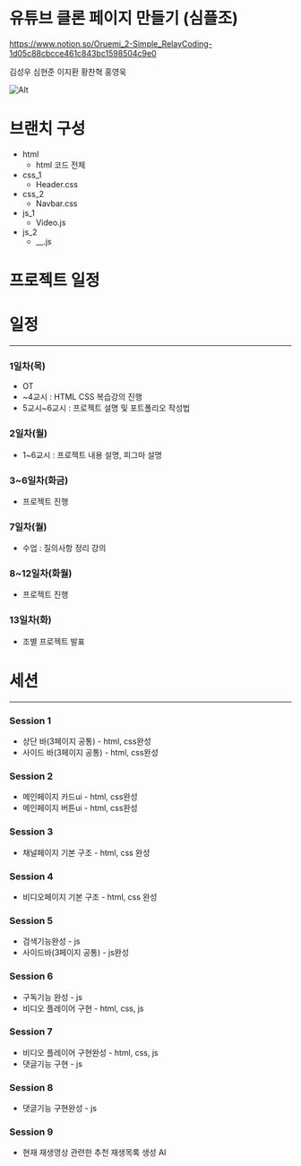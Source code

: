 # 유튜브 클론 페이지 만들기 (심플조)
https://www.notion.so/Oruemi_2-Simple_RelayCoding-1d05c88cbcce461c843bc1598504c9e0

김성우
심현준
이지환
황찬혁
홍영욱

![Alt](https://repobeats.axiom.co/api/embed/36bc483fafe3c4ab908d30396537d6fe5fb767c4.svg "Repobeats analytics image")


# 브랜치 구성
- html
    - html 코드 전체
- css_1
    - Header.css
- css_2
    - Navbar.css
- js_1
    - Video.js
- js_2
    - __.js



# 프로젝트 일정

# 일정

---

### 1일차(목)

- OT
- ~4교시 : HTML CSS 복습강의 진행
- 5교시~6교시 : 프로젝트 설명 및 포트폴리오 작성법

### 2일차(월)

- 1~6교시 : 프로젝트 내용 설명, 피그마 설명

### 3~6일차(화금)

- 프로젝트 진행

### 7일차(월)

- 수업 : 질의사항 정리 강의

### 8~12일차(화월)

- 프로젝트 진행

### 13일차(화)

- 조별 프로젝트 발표

# 세션

---

### Session 1

- 상단 바(3페이지 공통) - html, css완성
- 사이드 바(3페이지 공통) - html, css완성

### Session 2

- 메인페이지 카드ui - html, css완성
- 메인페이지 버튼ui - html, css완성

### Session 3

- 채널페이지 기본 구조 - html, css 완성

### Session 4

- 비디오페이지 기본 구조 - html, css 완성

### Session 5

- 검색기능완성 - js
- 사이드바(3페이지 공통) - js완성

### Session 6

- 구독기능 완성 - js
- 비디오 플레이어 구현 - html, css, js

### Session 7

- 비디오 플레이어 구현완성 - html, css, js
- 댓글기능 구현 - js

### Session 8

- 댓글기능 구현완성 - js

### Session 9

- 현재 재생영상 관련한 추천 재생목록 생성 AI
